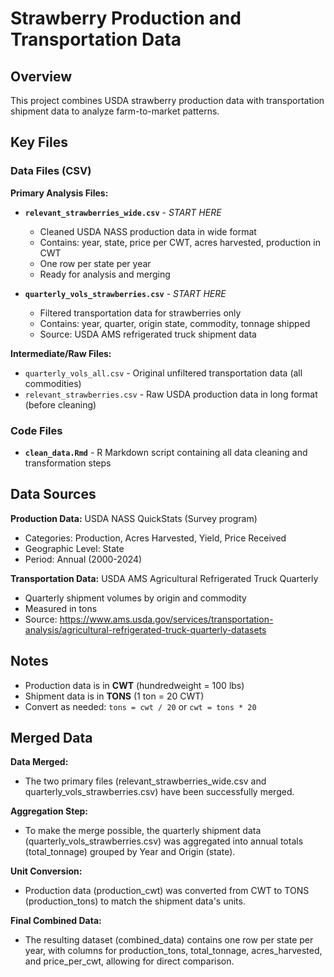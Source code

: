 # Strawberry Production and Transportation Data

## Overview
This project combines USDA strawberry production data with transportation shipment data to analyze farm-to-market patterns.

## Key Files

### Data Files (CSV)

**Primary Analysis Files:**
- **`relevant_strawberries_wide.csv`** - *START HERE*
  - Cleaned USDA NASS production data in wide format
  - Contains: year, state, price per CWT, acres harvested, production in CWT
  - One row per state per year
  - Ready for analysis and merging

- **`quarterly_vols_strawberries.csv`** - *START HERE*
  - Filtered transportation data for strawberries only
  - Contains: year, quarter, origin state, commodity, tonnage shipped
  - Source: USDA AMS refrigerated truck shipment data

**Intermediate/Raw Files:**
- `quarterly_vols_all.csv` - Original unfiltered transportation data (all commodities)
- `relevant_strawberries.csv` - Raw USDA production data in long format (before cleaning)

### Code Files
- **`clean_data.Rmd`** - R Markdown script containing all data cleaning and transformation steps

## Data Sources

**Production Data:** USDA NASS QuickStats (Survey program)
- Categories: Production, Acres Harvested, Yield, Price Received
- Geographic Level: State
- Period: Annual (2000-2024)

**Transportation Data:** USDA AMS Agricultural Refrigerated Truck Quarterly
- Quarterly shipment volumes by origin and commodity
- Measured in tons
- Source: https://www.ams.usda.gov/services/transportation-analysis/agricultural-refrigerated-truck-quarterly-datasets

## Notes

- Production data is in **CWT** (hundredweight = 100 lbs)
- Shipment data is in **TONS** (1 ton = 20 CWT)
- Convert as needed: `tons = cwt / 20` or `cwt = tons * 20`

## Merged Data 

**Data Merged:** 
- The two primary files (relevant_strawberries_wide.csv and quarterly_vols_strawberries.csv) have been successfully merged.

**Aggregation Step:** 
- To make the merge possible, the quarterly shipment data (quarterly_vols_strawberries.csv) was aggregated into annual totals (total_tonnage) grouped by Year and Origin (state).

**Unit Conversion:**
- Production data (production_cwt) was converted from CWT to TONS (production_tons) to match the shipment data's units.

**Final Combined Data:** 
- The resulting dataset (combined_data) contains one row per state per year, with columns for production_tons, total_tonnage, acres_harvested, and price_per_cwt, allowing for direct comparison.
